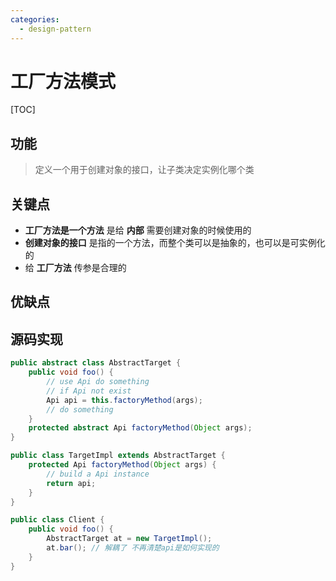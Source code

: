 ```yaml
---
categories:
  - design-pattern
---
```

# 工厂方法模式

[TOC]

## 功能

> 定义一个用于创建对象的接口，让子类决定实例化哪个类

## 关键点

- **工厂方法是一个方法** 是给 **内部** 需要创建对象的时候使用的
- **创建对象的接口** 是指的一个方法，而整个类可以是抽象的，也可以是可实例化的
- 给 **工厂方法** 传参是合理的

## 优缺点

## 源码实现

```java
public abstract class AbstractTarget {
    public void foo() {
        // use Api do something
        // if Api not exist
        Api api = this.factoryMethod(args);
        // do something
    }
    protected abstract Api factoryMethod(Object args);
}

public class TargetImpl extends AbstractTarget {
    protected Api factoryMethod(Object args) {
        // build a Api instance
        return api;
    }
}

public class Client {
    public void foo() {
        AbstractTarget at = new TargetImpl();
        at.bar(); // 解耦了 不再清楚api是如何实现的
    }
}
```


